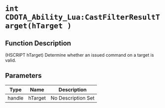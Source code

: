 # `int CDOTA_Ability_Lua:CastFilterResultTarget(hTarget )`
## Function Description
(HSCRIPT hTarget) Determine whether an issued command on a target is valid.
## Parameters
Type|Name|Description
--|--|--
handle|hTarget|No Description Set
